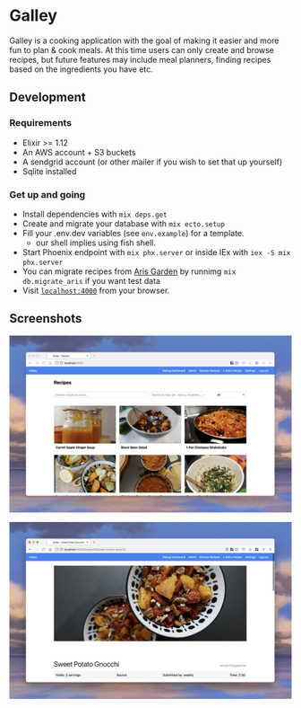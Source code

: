# Galley

Galley is a cooking application with the goal of making it easier and more fun
to plan & cook meals. At this time users can only create and browse recipes, but
future features may include meal planners, finding recipes based on the
ingredients you have etc.

## Development

### Requirements

* Elixir >= 1.12
* An AWS account + S3 buckets
* A sendgrid account (or other mailer if you wish to set that up yourself)
* Sqlite installed

### Get up and going

* Install dependencies with `mix deps.get`
* Create and migrate your database with `mix ecto.setup`
* Fill your .env.dev variables (see `env.example`) for a template.
  * our shell implies using fish shell.
* Start Phoenix endpoint with `mix phx.server` or inside IEx with `iex -S mix phx.server`
* You can migrate recipes from [Aris Garden](https://github.com/theiceshelf/arisgarden) by runnimg `mix db.migrate_aris` if you want test data
* Visit [`localhost:4000`](http://localhost:4000) from your browser.
  

## Screenshots

![](./docs/screenshots/screen_index.jpg)

![](./docs/screenshots/screen_show.jpg)

